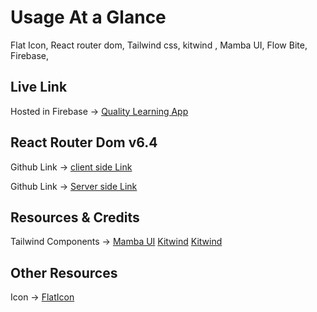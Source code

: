 # Usage At a Glance

Flat Icon, React router dom, Tailwind css, kitwind , Mamba UI, Flow Bite, Firebase,

## Live Link

Hosted in Firebase -> [Quality Learning App](https://mern-development.web.app/)

## React Router Dom v6.4

Github Link -> [client side Link](https://github.com/programming-hero-web-course1/b610-learning-platform-client-side-hossainshadat)

Github Link -> [Server side Link](https://github.com/programming-hero-web-course1/b610-lerning-platform-server-side-hossainshadat)

## Resources & Credits

Tailwind Components ->
[Mamba UI](https://www.mambaui.com/)
[Kitwind](https://kitwind.io/products/kometa/components)
[Kitwind](https://flowbite.com/)

## Other Resources

Icon -> [FlatIcon](https://www.flaticon.com/)
